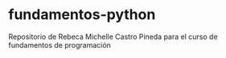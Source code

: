 # fundamentos-python
Repositorio de Rebeca Michelle Castro Pineda para el curso de fundamentos de programación
